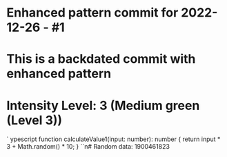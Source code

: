 ﻿# Enhanced pattern commit for 2022-12-26 - #1
# This is a backdated commit with enhanced pattern
# Intensity Level: 3 (Medium green (Level 3))
`	ypescript
function calculateValue1(input: number): number {
    return input * 3 + Math.random() * 10;
}
``n# Random data: 1900461823

